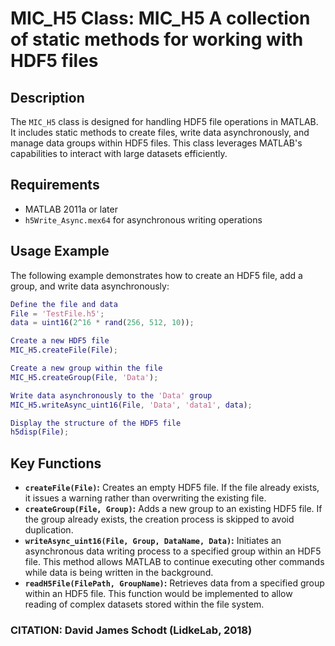 # MIC_H5 Class: MIC_H5 A collection of static methods for working with HDF5 files

## Description
The `MIC_H5` class is designed for handling HDF5 file operations in MATLAB.
It includes static methods to create files, write data asynchronously, and manage data groups within HDF5 files.
This class leverages MATLAB's capabilities to interact with large datasets efficiently.

## Requirements
- MATLAB 2011a or later
- `h5Write_Async.mex64` for asynchronous writing operations

## Usage Example
The following example demonstrates how to create an HDF5 file, add a group, and write data asynchronously:
```matlab
Define the file and data
File = 'TestFile.h5';
data = uint16(2^16 * rand(256, 512, 10));

Create a new HDF5 file
MIC_H5.createFile(File);

Create a new group within the file
MIC_H5.createGroup(File, 'Data');

Write data asynchronously to the 'Data' group
MIC_H5.writeAsync_uint16(File, 'Data', 'data1', data);

Display the structure of the HDF5 file
h5disp(File);
```
## Key Functions
- **`createFile(File)`:** Creates an empty HDF5 file. If the file already exists, it issues a warning rather than overwriting the existing file.
- **`createGroup(File, Group)`:** Adds a new group to an existing HDF5 file. If the group already exists, the creation process is skipped to avoid duplication.
- **`writeAsync_uint16(File, Group, DataName, Data)`:** Initiates an asynchronous data writing process to a specified group within an HDF5 file. This method allows MATLAB to continue executing other commands while data is being written in the background.
- **`readH5File(FilePath, GroupName)`:** Retrieves data from a specified group within an HDF5 file. This function would be implemented to allow reading of complex datasets stored within the file system.
### CITATION: David James Schodt (LidkeLab, 2018)

